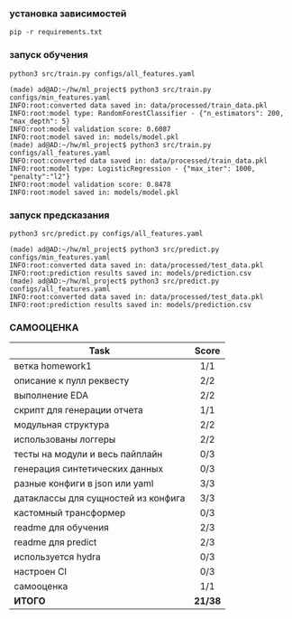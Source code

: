 ### установка зависимостей
```
pip -r requirements.txt
```

### запуск обучения
```
python3 src/train.py configs/all_features.yaml
```
```console
(made) ad@AD:~/hw/ml_project$ python3 src/train.py configs/min_features.yaml
INFO:root:converted data saved in: data/processed/train_data.pkl
INFO:root:model type: RandomForestClassifier - {"n_estimators": 200, "max_depth": 5}
INFO:root:model validation score: 0.6087
INFO:root:model saved in: models/model.pkl
(made) ad@AD:~/hw/ml_project$ python3 src/train.py configs/all_features.yaml
INFO:root:converted data saved in: data/processed/train_data.pkl
INFO:root:model type: LogisticRegression - {"max_iter": 1000, "penalty":"l2"}
INFO:root:model validation score: 0.8478
INFO:root:model saved in: models/model.pkl
```

### запуск предсказания 
```
python3 src/predict.py configs/all_features.yaml
```
```console
(made) ad@AD:~/hw/ml_project$ python3 src/predict.py configs/min_features.yaml
INFO:root:converted data saved in: data/processed/test_data.pkl
INFO:root:prediction results saved in: models/prediction.csv
(made) ad@AD:~/hw/ml_project$ python3 src/predict.py configs/all_features.yaml
INFO:root:converted data saved in: data/processed/test_data.pkl
INFO:root:prediction results saved in: models/prediction.csv
```

### САМООЦЕНКА 
| Task| Score|
| ----------------- | :-----: |
|ветка homework1|1/1|
|описание к пулл реквесту|2/2|
|выполнение EDA|2/2|
|скрипт для генерации отчета|1/1|
|модульная структура|2/2|
|использованы логгеры|2/2|
|тесты на модули и весь пайплайн|0/3|
|генерация синтетических данных|0/3|
|разные конфиги в json или yaml|3/3|
|датаклассы для сущностей из конфига|3/3|
|кастомный трансформер|0/3|
|readme для обучения|2/3|
|readme для predict|2/3|
|используется hydra|0/3|
|настроен CI|0/3|
|самооценка|1/1|
|**ИТОГО**|**21/38**|
